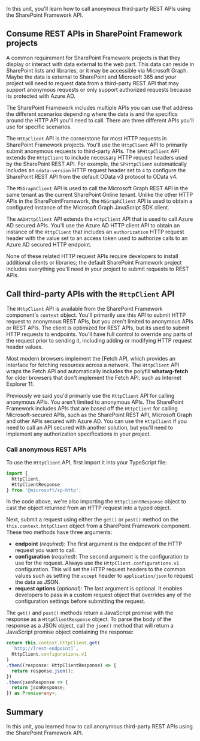In this unit, you'll learn how to call anonymous third-party REST APIs using the SharePoint Framework API.

## Consume REST APIs in SharePoint Framework projects

A common requirement for SharePoint Framework projects is that they display or interact with data external to the web part. This data can reside in SharePoint lists and libraries, or it may be accessible via Microsoft Graph. Maybe the data is external to SharePoint and Microsoft 365 and your project will need to request data from a third-party REST API that may support anonymous requests or only support authorized requests because its protected with Azure AD.

The SharePoint Framework includes multiple APIs you can use that address the different scenarios depending where the data is and the specifics around the HTTP API you'll need to call. There are three different APIs you'll use for specific scenarios.

The `HttpClient` API is the cornerstone for most HTTP requests in SharePoint Framework projects. You'll use the `HttpClient` API to primarily submit anonymous requests to third-party APIs. The `SPHttpClient` API extends the `HttpClient` to include necessary HTTP request headers used by the SharePoint REST API. For example, the `SPHttpClient` automatically includes an `odata-version` HTTP request header set to `4` to configure the SharePoint REST API from the default OData v3 protocol to OData v4.

The `MSGraphClient` API is used to call the Microsoft Graph REST API in the same tenant as the current SharePoint Online tenant. Unlike the other HTTP APIs in the SharePointFramework, the `MSGraphClient` API is used to obtain a configured instance of the Microsoft Graph JavaScript SDK client.

The `AADHttpClient` API extends the `HttpClient` API that is used to call Azure AD secured APIs. You'll use the Azure AD HTTP client API to obtain an instance of the `HttpClient` that includes an `authorization` HTTP request header with the value set to an access token used to authorize calls to an Azure AD secured HTTP endpoint.

None of these related HTTP request APIs require developers to install additional clients or libraries; the default SharePoint Framework project includes everything you'll need in your project to submit requests to REST APIs.

## Call third-party APIs with the `HttpClient` API

The `HttpClient` API is available from the SharePoint Framework component's `context` object. You'll primarily use this API to submit HTTP request to anonymous REST APIs, but you aren't limited to anonymous APIs or REST APIs. The client is optimized for REST APIs, but its used to submit HTTP requests to endpoints. You'll have full control to override any parts of the request prior to sending it, including adding or modifying HTTP request header values.

Most modern browsers implement the [Fetch API, which provides an interface for fetching resources across a network. The `HttpClient` API wraps the Fetch API and automatically includes the polyfill **whatwg-fetch** for older browsers that don't implement the Fetch API, such as Internet Explorer 11.

Previously we said you'd primarily use the `HttpClient` API for calling anonymous APIs. You aren't limited to anonymous APIs. The SharePoint Framework includes APIs that are based off the `HttpClient` for calling Microsoft-secured APIs, such as the SharePoint REST API, Microsoft Graph and other APIs secured with Azure AD. You can use the `HttpClient` if you need to call an API secured with another solution, but you'll need to implement any authorization specifications in your project.

### Call anonymous REST APIs

To use the `HttpClient` API, first import it into your TypeScript file:

```typescript
import {
  HttpClient,
  HttpClientResponse
} from '@microsoft/sp-http';
```

In the code above, we're also importing the `HttpClientResponse` object to cast the object returned from an HTTP request into a typed object.

Next, submit a request using either the `get()` or `post()` method on the `this.context.httpClient` object from a SharePoint Framework component. These two methods have three arguments:

- **endpoint** (*required*): The first argument is the endpoint of the HTTP request you want to call.
- **configuration** (*required*): The second argument is the configuration to use for the request. Always use the `HttpClient.configurations.v1` configuration. This will set the HTTP request headers to the common values such as setting the `accept` header to `application/json` to request the data as JSON.
- **request options** (*optional*): The last argument is optional. It enables developers to pass in a custom request object that overrides any of the configuration settings before submitting the request.

The `get()` and `post()` methods return a JavaScript promise with the response as a `HttpClientResponse` object. To parse the body of the response as a JSON object, call the `json()` method that will return a JavaScript promise object containing the response:

```typescript
return this.context.httpClient.get(
  `http://[rest-endpoint]`,
  HttpClient.configurations.v1
)
.then((response: HttpClientResponse) => {
  return response.json();
})
.then(jsonResponse => {
  return jsonResponse;
}) as Promise<any>;
```

## Summary

In this unit, you learned how to call anonymous third-party REST APIs using the SharePoint Framework API.
